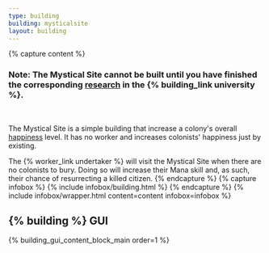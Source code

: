 ```yaml
---
type: building
building: mysticalsite
layout: building
---
```

{% capture content %}
### Note: The Mystical Site cannot be built until you have finished the corresponding [research](../../source/systems/research) in the {% building_link university %}.
<br>

The Mystical Site is a simple building that increase a colony's overall [happiness](../../source/systems/happinessandsaturation) level. It has no worker and increases colonists' happiness just by existing.

The {% worker_link undertaker %} will visit the Mystical Site when there are no colonists to bury. Doing so will increase their Mana skill and, as such, their chance of resurrecting a killed citizen.
{% endcapture %}
{% capture infobox %}
{% include infobox/building.html %}
{% endcapture %}
{% include infobox/wrapper.html content=content infobox=infobox %}

## {% building %} GUI

{% building_gui_content_block_main order=1 %}
